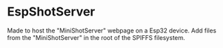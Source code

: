 # EspShotServer
Made to host the "MiniShotServer" webpage on a Esp32 device.
Add files from the "MiniShotServer" in the root of the SPIFFS filesystem.

